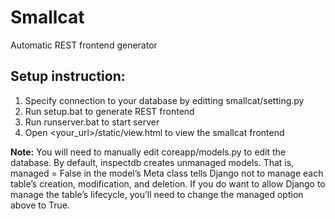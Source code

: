 # Smallcat
Automatic REST frontend generator

## Setup instruction:
1. Specify connection to your database by editting smallcat/setting.py
2. Run setup.bat to generate REST frontend
3. Run runserver.bat to start server
4. Open <your_url>/static/view.html to view the smallcat frontend

**Note:** You will need to manually edit coreapp/models.py to edit the database.
By default, inspectdb creates unmanaged models.
That is, managed = False in the model’s Meta class tells Django not to manage each table’s creation, modification, and deletion.
If you do want to allow Django to manage the table’s lifecycle, you’ll need to change the managed option above to True.